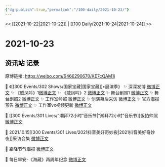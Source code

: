```yaml
---
{"dg-publish":true,"permalink":"/100-daily/2021-10-23/"}
---
```



<< [[2021-10-22\|2021-10-22]] | [[100 Daily/2021-10-24\|2021-10-24]] >>

# 2021-10-23

## 资讯站 记录

原博链接: https://weibo.com/6466290670/KE7cQAM1i

💫 《[[300 Events/302 Shows/国家宝藏\|国家宝藏]]•展演季》
✨ 深深发博 [微博正文](https://m.weibo.cn/6466290670/4695578330268102)
✨ 《威凤吟》1[微博正文](https://m.weibo.cn/6466290670/4695562044047562)
✨ 《威凤吟》2 [微博正文](https://m.weibo.cn/6466290670/4695571740496089)
✨ 舞台剧照1 [微博正文](https://m.weibo.cn/6466290670/4695474005348061)
✨ 舞台剧照2 [微博正文](https://m.weibo.cn/6466290670/4695587997880516)
✨ 工作室帅照 [微博正文](https://m.weibo.cn/6466290670/4695561707455003)
✨ 创演幕后采访 [微博正文](https://m.weibo.cn/6466290670/4695574698001349)
✨ 官方海报预告 [微博正文](https://m.weibo.cn/6466290670/4695460159947242)
✨ 工作室vx视频更新 [微博正文](https://m.weibo.cn/6466290670/4695606801468048)

💫 [[300 Events/301 Lives/“潮拜72小时”音乐节\|“潮拜72小时”音乐节]]饭拍帅照 [微博正文](https://m.weibo.cn/6466290670/4695461153474878)

💫 2021.10.15[[300 Events/301 Lives/2021抖音美好奇妙夜\|2021抖音美好奇妙夜]]采访合集 [微博正文](https://m.weibo.cn/6466290670/4695396494606680)

💫 霜降节气海报 [微博正文](https://m.weibo.cn/6466290670/4695400957872170)

💫 每日早安-《海藏》两周年纪念 [微博正文](https://m.weibo.cn/6466290670/4695374327448138)

